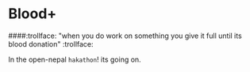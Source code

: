 # Blood+

####:trollface: "when you do work on something you give it full until its blood donation" :trollface:

In the open-nepal `hakathon`! its going on.
